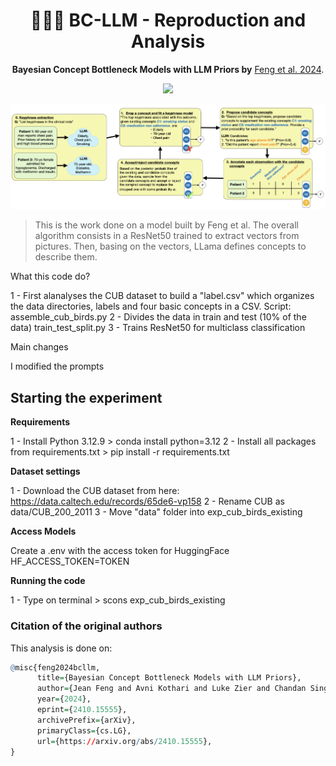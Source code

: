 <h1 align="center"> 🧑🏻‍💻 BC-LLM - Reproduction and Analysis </h1>
<p align="center"> <b>Bayesian Concept Bottleneck Models with LLM Priors by</b>  <a href="https://arxiv.org/abs/2410.15555">Feng et al. 2024</a>. 
</p>

<p align="center">
  <img src="https://img.shields.io/badge/python-3.7+-blue">
</p>  

![](./overview.png)

> This is the work done on a model built by Feng et al. The overall algorithm consists in a ResNet50 trained to extract vectors from pictures. Then, basing on the vectors, LLama defines concepts to describe them. 

What this code do?

1 - First alanalyses the CUB dataset to build a "label.csv" which organizes the data directories, labels and four basic concepts in a CSV. Script: assemble_cub_birds.py
2 - Divides the data in train and test (10% of the data) train_test_split.py
3 - Trains ResNet50 for multiclass classification

Main changes

I modified the prompts


## Starting the experiment

**Requirements**

1 - Install Python 3.12.9 > conda install python=3.12
2 - Install all packages from requirements.txt > pip install -r requirements.txt

**Dataset settings**

1 - Download the CUB dataset from here: https://data.caltech.edu/records/65de6-vp158
2 - Rename CUB as data/CUB_200_2011
3 - Move "data" folder into exp_cub_birds_existing

**Access Models**

Create a .env with the access token for HuggingFace
HF_ACCESS_TOKEN=TOKEN

**Running the code**

1 - Type on terminal > scons exp_cub_birds_existing

### Citation of the original authors
This analysis is done on:

```r
@misc{feng2024bcllm,
      title={Bayesian Concept Bottleneck Models with LLM Priors}, 
      author={Jean Feng and Avni Kothari and Luke Zier and Chandan Singh and Yan Shuo Tan},
      year={2024},
      eprint={2410.15555},
      archivePrefix={arXiv},
      primaryClass={cs.LG},
      url={https://arxiv.org/abs/2410.15555}, 
}
```